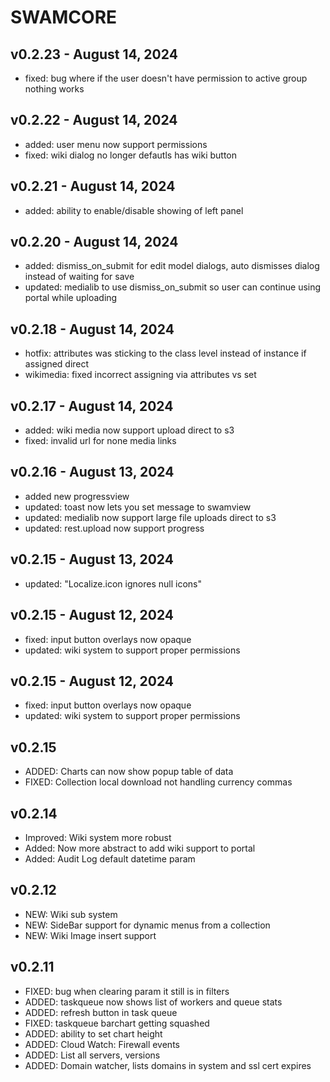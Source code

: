 # SWAMCORE

## v0.2.23 - August 14, 2024

 * fixed: bug where if the user doesn't have permission to active group nothing works


## v0.2.22 - August 14, 2024

 * added: user menu now support permissions
 * fixed: wiki dialog no longer defautls has wiki button


## v0.2.21 - August 14, 2024

 * added: ability to enable/disable showing of left panel
 


## v0.2.20 - August 14, 2024

 * added: dismiss_on_submit for edit model dialogs, auto dismisses dialog instead of waiting for save
 * updated: medialib to use dismiss_on_submit so user can continue using portal while uploading


## v0.2.18 - August 14, 2024

 * hotfix: attributes was sticking to the class level instead of instance if assigned direct
 * wikimedia: fixed incorrect assigning via attributes vs set


## v0.2.17 - August 14, 2024

 * added: wiki media now support upload direct to s3
 * fixed: invalid url for none media links


## v0.2.16 - August 13, 2024

 * added new progressview
 * updated: toast now lets you set message to swamview
 * updated: medialib now support large file uploads direct to s3
 * updated: rest.upload now support progress


## v0.2.15 - August 13, 2024

 * updated: "Localize.icon ignores null icons"


## v0.2.15 - August 12, 2024

 * fixed: input button overlays now opaque
 * updated: wiki system to support proper permissions


## v0.2.15 - August 12, 2024

 * fixed: input button overlays now opaque
 * updated: wiki system to support proper permissions



## v0.2.15

 * ADDED: Charts can now show popup table of data
 * FIXED: Collection local download not handling currency commas


## v0.2.14

 * Improved: Wiki system more robust
 * Added: Now more abstract to add wiki support to portal
 * Added: Audit Log default datetime param

## v0.2.12

 * NEW: Wiki sub system
 * NEW: SideBar support for dynamic menus from a collection
 * NEW: Wiki Image insert support

## v0.2.11

 * FIXED: bug when clearing param it still is in filters
 * ADDED: taskqueue now shows list of workers and queue stats
 * ADDED: refresh button in task queue
 * FIXED: taskqueue barchart getting squashed
 * ADDED: ability to set chart height
 * ADDED: Cloud Watch: Firewall events
 * ADDED: List all servers, versions
 * ADDED: Domain watcher, lists domains in system and ssl cert expires
 
 
